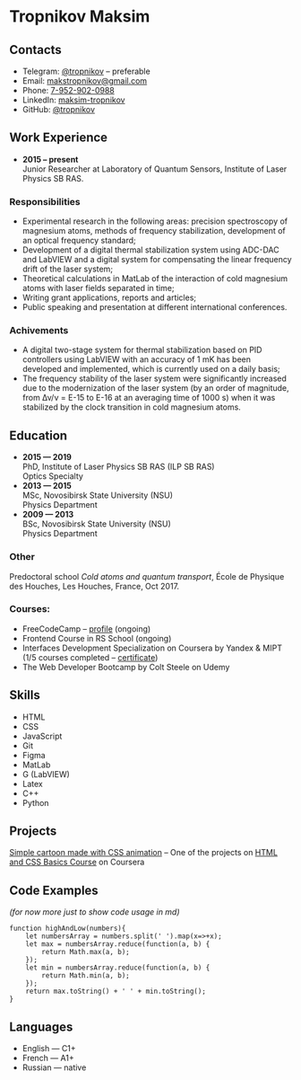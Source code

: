 # Tropnikov Maksim

## Contacts

* Telegram: [@tropnikov](https://t.me/tropnikov) – preferable
* Email: [makstropnikov@gmail.com](mailto:makstropnikov@gmail.com)
* Phone: [7-952-902-0988](tel:+79529020988)
* LinkedIn: [maksim-tropnikov](https://www.linkedin.com/in/maksim-tropnikov)
* GitHub: [@tropnikov](https://github.com/tropnikov)

## Work Experience

* __2015 – present__  
  Junior Researcher at Laboratory of Quantum Sensors, Institute of Laser Physics SB RAS.  
### Responsibilities
  * Experimental research in the following areas: precision spectroscopy of magnesium atoms, methods of frequency stabilization, development of an optical frequency standard;
  * Development of a digital thermal stabilization system using ADC-DAC and LabVIEW and a digital system for compensating the linear frequency drift of the laser system;
  * Theoretical calculations in MatLab of the interaction of cold magnesium atoms with laser fields separated in time;
  * Writing grant applications, reports and articles;
  * Public speaking and presentation at different international conferences.

### Achivements
  * A digital two-stage system for thermal stabilization based on PID controllers using LabVIEW with an accuracy of 1 mK has been developed and implemented, which is currently used on a daily basis;
  * The frequency stability of the laser system were significantly increased due to the modernization of the laser system (by an order of magnitude, from Δν/ν = E-15 to E-16 at an averaging time of 1000 s) when it was stabilized by the clock transition in cold magnesium atoms.

## Education

* __2015 — 2019__  
  PhD, Institute of Laser Physics SB RAS (ILP SB RAS)  
  Optics Specialty
* __2013 — 2015__  
  MSc, Novosibirsk State University (NSU)  
  Physics Department
* __2009 — 2013__  
  BSc, Novosibirsk State University (NSU)  
  Physics Department

### Other
  Predoctoral school _Cold atoms and quantum transport_, École de Physique des Houches, Les Houches, France, Oct 2017.

  ### Courses:
  * FreeCodeCamp – [profile](https://www.freecodecamp.org/totmaks) (ongoing)
  * Frontend Course in RS School (ongoing)
  * Interfaces Development Specialization on Coursera by Yandex & MIPT (1/5 courses completed – [certificate](http://bit.ly/2OkOh2i))
  * The Web Developer Bootcamp by Colt Steele on Udemy


## Skills

* HTML
* CSS
* JavaScript
* Git
* Figma
* MatLab
* G (LabVIEW)
* Latex
* C++
* Python

## Projects

[Simple cartoon made with CSS animation](https://tropnikov.github.io/cartoon-html1-coursera/) – One of the projects on [HTML and CSS Basics Course](https://www.coursera.org/learn/snovy-html-i-css/home/welcome) on Coursera

## Code Examples

_(for now more just to show code usage in md)_  
```
function highAndLow(numbers){
    let numbersArray = numbers.split(' ').map(x=>+x);
    let max = numbersArray.reduce(function(a, b) {
        return Math.max(a, b);
    });
    let min = numbersArray.reduce(function(a, b) {
        return Math.min(a, b);
    });
    return max.toString() + ' ' + min.toString();
}
```
## Languages

  * English — C1+
  * French — A1+
  * Russian — native